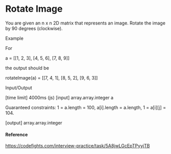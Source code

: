 # Rotate Image

You are given an n x n 2D matrix that represents an image. Rotate the image by 90 degrees (clockwise).

Example

For

a = [[1, 2, 3],
     [4, 5, 6],
     [7, 8, 9]]
	 
the output should be

rotateImage(a) =
    [[7, 4, 1],
     [8, 5, 2],
     [9, 6, 3]]

Input/Output

[time limit] 4000ms (js)
[input] array.array.integer a

Guaranteed constraints:
1 = a.length = 100,
a[i].length = a.length,
1 = a[i][j] = 104.

[output] array.array.integer

#### Reference

https://codefights.com/interview-practice/task/5A8jwLGcEpTPyyjTB